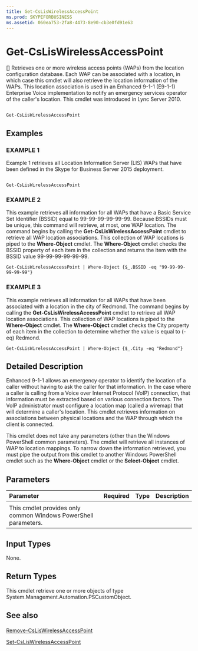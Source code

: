 ```yaml
---
title: Get-CsLisWirelessAccessPoint
ms.prod: SKYPEFORBUSINESS
ms.assetid: 060ea753-2fa8-4473-8e90-cb3e0fd91e63
---
```



# Get-CsLisWirelessAccessPoint
[]
Retrieves one or more wireless access points (WAPs) from the location configuration database. Each WAP can be associated with a location, in which case this cmdlet will also retrieve the location information of the WAPs. This location association is used in an Enhanced 9-1-1 (E9-1-1) Enterprise Voice implementation to notify an emergency services operator of the caller's location. This cmdlet was introduced in Lync Server 2010.
  
    
    


```

Get-CsLisWirelessAccessPoint

```


## Examples


  
    
    

### EXAMPLE 1

Example 1 retrieves all Location Information Server (LIS) WAPs that have been defined in the Skype for Business Server 2015 deployment.
  
    
    

```

Get-CsLisWirelessAccessPoint
```


### EXAMPLE 2

This example retrieves all information for all WAPs that have a Basic Service Set Identifier (BSSID) equal to 99-99-99-99-99-99. Because BSSIDs must be unique, this command will retrieve, at most, one WAP location. The command begins by calling the **Get-CsLisWirelessAccessPoint** cmdlet to retrieve all WAP location associations. This collection of WAP locations is piped to the **Where-Object** cmdlet. The **Where-Object** cmdlet checks the BSSID property of each item in the collection and returns the item with the BSSID value 99-99-99-99-99-99.
  
    
    

```
Get-CsLisWirelessAccessPoint | Where-Object {$_.BSSID -eq "99-99-99-99-99-99"}
```


### EXAMPLE 3

This example retrieves all information for all WAPs that have been associated with a location in the city of Redmond. The command begins by calling the **Get-CsLisWirelessAccessPoint** cmdlet to retrieve all WAP location associations. This collection of WAP locations is piped to the **Where-Object** cmdlet. The **Where-Object** cmdlet checks the City property of each item in the collection to determine whether the value is equal to (-eq) Redmond.
  
    
    

```
Get-CsLisWirelessAccessPoint | Where-Object {$_.City -eq "Redmond"}
```


## Detailed Description

Enhanced 9-1-1 allows an emergency operator to identify the location of a caller without having to ask the caller for that information. In the case where a caller is calling from a Voice over Internet Protocol (VoIP) connection, that information must be extracted based on various connection factors. The VoIP administrator must configure a location map (called a wiremap) that will determine a caller's location. This cmdlet retrieves information on associations between physical locations and the WAP through which the client is connected.
  
    
    
This cmdlet does not take any parameters (other than the Windows PowerShell common parameters). The cmdlet will retrieve all instances of WAP to location mappings. To narrow down the information retrieved, you must pipe the output from this cmdlet to another Windows PowerShell cmdlet such as the **Where-Object** cmdlet or the **Select-Object** cmdlet.
  
    
    

## Parameters



|**Parameter**|**Required**|**Type**|**Description**|
|:-----|:-----|:-----|:-----|
|||||
|This cmdlet provides only common Windows PowerShell parameters.  <br/> ||||
   

## Input Types

None.
  
    
    

## Return Types

This cmdlet retrieve one or more objects of type System.Management.Automation.PSCustomObject.
  
    
    

## See also


#### 


  
    
    
 [Remove-CsLisWirelessAccessPoint](remove-csliswirelessaccesspoint.md)
  
    
    
 [Set-CsLisWirelessAccessPoint](set-csliswirelessaccesspoint.md)
